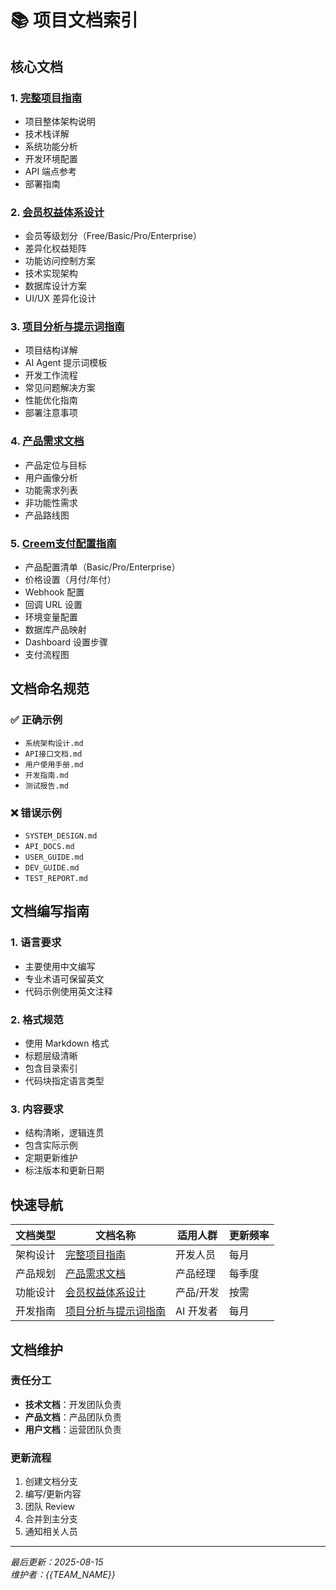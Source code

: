 # 📚 项目文档索引

## 核心文档

### 1. [完整项目指南](./完整项目指南.md)
- 项目整体架构说明
- 技术栈详解
- 系统功能分析
- 开发环境配置
- API 端点参考
- 部署指南

### 2. [会员权益体系设计](./会员权益体系设计.md)
- 会员等级划分（Free/Basic/Pro/Enterprise）
- 差异化权益矩阵
- 功能访问控制方案
- 技术实现架构
- 数据库设计方案
- UI/UX 差异化设计

### 3. [项目分析与提示词指南](./项目分析与提示词指南.md)
- 项目结构详解
- AI Agent 提示词模板
- 开发工作流程
- 常见问题解决方案
- 性能优化指南
- 部署注意事项

### 4. [产品需求文档](./产品需求文档.md)
- 产品定位与目标
- 用户画像分析
- 功能需求列表
- 非功能性需求
- 产品路线图

### 5. [Creem支付配置指南](./Creem支付配置指南.md)
- 产品配置清单（Basic/Pro/Enterprise）
- 价格设置（月付/年付）
- Webhook 配置
- 回调 URL 设置
- 环境变量配置
- 数据库产品映射
- Dashboard 设置步骤
- 支付流程图

## 文档命名规范

### ✅ 正确示例
- `系统架构设计.md`
- `API接口文档.md`
- `用户使用手册.md`
- `开发指南.md`
- `测试报告.md`

### ❌ 错误示例
- `SYSTEM_DESIGN.md`
- `API_DOCS.md`
- `USER_GUIDE.md`
- `DEV_GUIDE.md`
- `TEST_REPORT.md`

## 文档编写指南

### 1. 语言要求
- 主要使用中文编写
- 专业术语可保留英文
- 代码示例使用英文注释

### 2. 格式规范
- 使用 Markdown 格式
- 标题层级清晰
- 包含目录索引
- 代码块指定语言类型

### 3. 内容要求
- 结构清晰，逻辑连贯
- 包含实际示例
- 定期更新维护
- 标注版本和更新日期

## 快速导航

| 文档类型 | 文档名称 | 适用人群 | 更新频率 |
|---------|---------|---------|---------|
| 架构设计 | [完整项目指南](./完整项目指南.md) | 开发人员 | 每月 |
| 产品规划 | [产品需求文档](./产品需求文档.md) | 产品经理 | 每季度 |
| 功能设计 | [会员权益体系设计](./会员权益体系设计.md) | 产品/开发 | 按需 |
| 开发指南 | [项目分析与提示词指南](./项目分析与提示词指南.md) | AI 开发者 | 每月 |

## 文档维护

### 责任分工
- **技术文档**：开发团队负责
- **产品文档**：产品团队负责
- **用户文档**：运营团队负责

### 更新流程
1. 创建文档分支
2. 编写/更新内容
3. 团队 Review
4. 合并到主分支
5. 通知相关人员

---

*最后更新：2025-08-15*  
*维护者：{{TEAM_NAME}}*